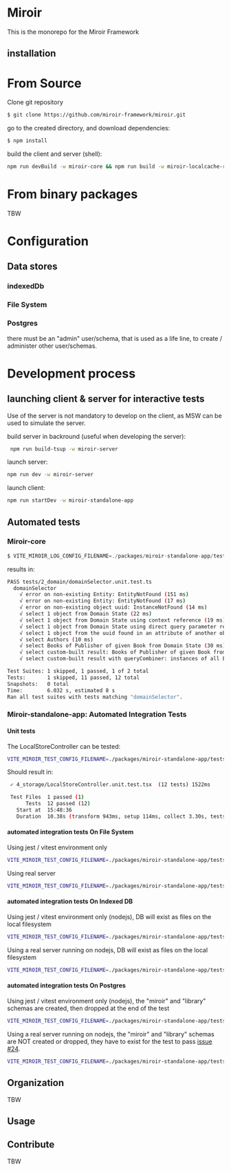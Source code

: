 # Miroir

This is the monorepo for the Miroir Framework

## installation

# From Source

Clone git repository

```sh
$ git clone https://github.com/miroir-framework/miroir.git
```

go to the created directory, and download dependencies:

```sh
$ npm install
```

build the client and server (shell):

```sh
npm run devBuild -w miroir-core && npm run build -w miroir-localcache-redux -w miroir-server-msw-stub -w miroir-store-filesystem -w miroir-store-indexedDb -w miroir-store-postgres
```

# From binary packages

TBW

# Configuration

## Data stores

### indexedDb

### File System

### Postgres

there must be an "admin" user/schema, that is used as a life line, to create / administer other user/schemas.

# Development process

## launching client & server for interactive tests

Use of the server is not mandatory to develop on the client, as MSW can be used to simulate the server.

build server in backround (useful when developing the server):

```sh
 npm run build-tsup -w miroir-server
```

launch server:

```sh
npm run dev -w miroir-server
```

launch client:

```sh
npm run startDev -w miroir-standalone-app
```

## Automated tests

### Miroir-core

```js
$ VITE_MIROIR_LOG_CONFIG_FILENAME=./packages/miroir-standalone-app/tests/specificLoggersConfig_DomainController_debug npm run test -w miroir-core -- domainSelector
```
results in:
```sh
PASS tests/2_domain/domainSelector.unit.test.ts
  domainSelector
    √ error on non-existing Entity: EntityNotFound (151 ms)
    √ error on non-existing Entity: EntityNotFound (17 ms)
    √ error on non-existing object uuid: InstanceNotFound (14 ms)
    √ select 1 object from Domain State (22 ms)
    √ select 1 object from Domain State using context reference (19 ms)
    √ select 1 object from Domain State using direct query parameter reference (19 ms)
    √ select 1 object from the uuid found in an attribute of another object from Domain State (21 ms)
    √ select Authors (10 ms)
    √ select Books of Publisher of given Book from Domain State (30 ms)
    √ select custom-built result: Books of Publisher of given Book from Domain State (27 ms)
    √ select custom-built result with queryCombiner: instances of all Entites from Domain State, indexed by Entity Uuid (10 ms)

Test Suites: 1 skipped, 1 passed, 1 of 2 total
Tests:       1 skipped, 11 passed, 12 total
Snapshots:   0 total
Time:        6.032 s, estimated 8 s
Ran all test suites with tests matching "domainSelector".
```



### Miroir-standalone-app: Automated Integration Tests

#### Unit tests

The LocalStoreController can be tested:

```sh
VITE_MIROIR_TEST_CONFIG_FILENAME=./packages/miroir-standalone-app/tests/miroirConfig.test-emulatedServer-indexedDb VITE_MIROIR_LOG_CONFIG_FILENAME=./packages/miroir-standalone-app/tests/specificLoggersConfig_DomainController_debug npm run test -w miroir-standalone-app -- LocalStoreController
```

Should result in:

```sh
 ✓ 4_storage/LocalStoreController.unit.test.tsx  (12 tests) 1522ms

 Test Files  1 passed (1)
      Tests  12 passed (12)
   Start at  15:48:36
   Duration  10.38s (transform 943ms, setup 114ms, collect 3.30s, tests 1.52s, environment 480ms, prepare 260ms)
```



#### automated integration tests On File System

Using jest / vitest environment only
```sh
VITE_MIROIR_TEST_CONFIG_FILENAME=./packages/miroir-standalone-app/tests/miroirConfig.test-emulatedServer-filesystem VITE_MIROIR_LOG_CONFIG_FILENAME=./packages/miroir-standalone-app/tests/specificLoggersConfig_DomainController_debug npm run test -w miroir-standalone-app -- DomainController
```

Using real server
```sh
VITE_MIROIR_TEST_CONFIG_FILENAME=./packages/miroir-standalone-app/tests/miroirConfig.test-realServer-filesystem VITE_MIROIR_LOG_CONFIG_FILENAME=./packages/miroir-standalone-app/tests/specificLoggersConfig_DomainController_debug npm run test -w miroir-standalone-app -- DomainController
```

#### automated integration tests On Indexed DB

Using jest / vitest environment only (nodejs), DB will exist as files on the local filesystem

```sh
VITE_MIROIR_TEST_CONFIG_FILENAME=./packages/miroir-standalone-app/tests/miroirConfig.test-emulatedServer-indexedDb VITE_MIROIR_LOG_CONFIG_FILENAME=./packages/miroir-standalone-app/tests/specificLoggersConfig_DomainController_debug npm run test -w miroir-standalone-app -- DomainController
```

Using a real server running on nodejs, DB will exist as files on the local filesystem

```sh
VITE_MIROIR_TEST_CONFIG_FILENAME=./packages/miroir-standalone-app/tests/miroirConfig.test-realServer-indexedDb VITE_MIROIR_LOG_CONFIG_FILENAME=./packages/miroir-standalone-app/tests/specificLoggersConfig_DomainController_debug npm run test -w miroir-standalone-app -- DomainController
```

#### automated integration tests On Postgres

Using jest / vitest environment only (nodejs), the "miroir" and "library" schemas are created, then dropped at the end of the test

```sh
VITE_MIROIR_TEST_CONFIG_FILENAME=./packages/miroir-standalone-app/tests/miroirConfig.test-emulatedServer-sql VITE_MIROIR_LOG_CONFIG_FILENAME=./packages/miroir-standalone-app/tests/specificLoggersConfig_DomainController_debug npm run test -w miroir-standalone-app -- DomainController
```

Using a real server running on nodejs, the "miroir" and "library" schemas are NOT created or dropped, they have to exist for the test to pass [issue #24](https://github.com/miroir-framework/miroir/issues/24).

```sh
VITE_MIROIR_TEST_CONFIG_FILENAME=./packages/miroir-standalone-app/tests/miroirConfig.test-emulatedServer-sql VITE_MIROIR_LOG_CONFIG_FILENAME=./packages/miroir-standalone-app/tests/specificLoggersConfig_DomainController_debug npm run test -w miroir-standalone-app -- DomainController
```

## Organization

TBW

## Usage



## Contribute

TBW